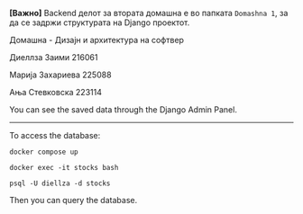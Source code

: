**[Важно]** Backend делот за втората домашна е во папката ```Domashna 1```, за да се задржи структурата на Django проектот. 

Домашна - Дизаjн и архитектура на софтвер


Диеллза Заими			216061			

Марија Захариева  225088

Ања Стевковска    223114


You can see the saved data through the Django Admin Panel.
<hr />
To access the database: 

```docker compose up```

```docker exec -it stocks bash```

```psql -U diellza -d stocks```

Then you can query the database.



